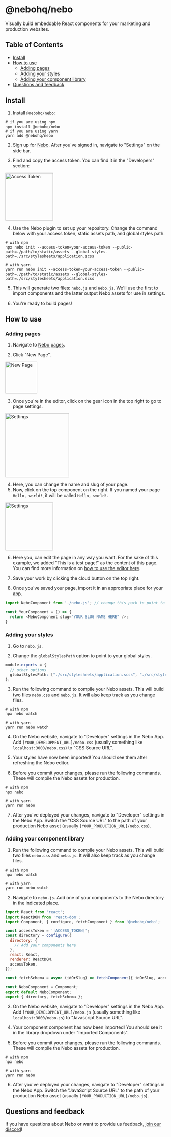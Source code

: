 # @nebohq/nebo

Visually build embeddable React components for your marketing and production websites.

## Table of Contents
- [Install](#install)
- [How to use](#how-to-use)
    - [Adding pages](#adding-pages)
    - [Adding your styles](#adding-your-styles)
    - [Adding your component library](#adding-your-component-library)
- [Questions and feedback](#questions-and-feedback)

## Install
1. Install `@nebohq/nebo`:
```shell
# if you are using npm
npm install @nebohq/nebo
# if you are using yarn
yarn add @nebohq/nebo
```

2. Sign up for [Nebo](https://app.nebohq.com/users/sign_up). After you've signed in, navigate to "Settings" on the side bar.

3. Find and copy the access token. You can find it in the "Developers" section:

<img alt="Access Token" height="150px" src="https://res.cloudinary.com/hzimreaxl/image/upload/v1622158327/setup-developers.png"/>

4. Use the Nebo plugin to set up your repository. Change the command below with your access token, static assets path, and global styles path.  

```shell
# with npm
npx nebo init --access-token=your-access-token --public-path=./path/to/static/assets --global-styles-path=./src/stylesheets/application.scss

# with yarn
yarn run nebo init --access-token=your-access-token --public-path=./path/to/static/assets --global-styles-path=./src/stylesheets/application.scss
```

5. This will generate two files: `nebo.js` and `nebo.js`. We'll use the first to import components and the latter output Nebo assets for use in settings.

6. You're ready to build pages!

## How to use
### Adding pages
1. Navigate to [Nebo pages](https://app.nebohq.com/pages).

2. Click "New Page".

<img alt="New Page" height="100px" src="https://res.cloudinary.com/hzimreaxl/image/upload/v1622250220/setup-new_page.png"/>

3. Once you're in the editor, click on the gear icon in the top right to go to page settings.

<img alt="Settings" height="200px" src="https://res.cloudinary.com/hzimreaxl/image/upload/v1622250448/setup-settings.png"/>

4. Here, you can change the name and slug of your page. 
5. Now, click on the top component on the right. If you named your page `Hello, world!`, it will be called `Hello, world!`.

<img alt="Settings" height="150px" src="https://res.cloudinary.com/hzimreaxl/image/upload/v1622251123/setup-editor.png"/>

6. Here you, can edit the page in any way you want. For the sake of this example, we added "This is a test page!" as the content of this page.
   You can find more information on [how to use the editor here](https://nebohq.com/docs/editor).

7. Save your work by clicking the cloud button on the top right.

8. Once you've saved your page, import it in an appropriate place for your app.

```js
import NeboComponent from './nebo.js'; // change this path to point to your Nebo directory configuration

const YourComponent = () => {
  return <NeboComponent slug="YOUR SLUG NAME HERE" />; 
}
```

### Adding your styles
1. Go to `nebo.js`.

2. Change the `globalStylesPath` option to point to your global styles.

```scss
module.exports = {
  // other options
  globalStylesPath: ["./src/stylesheets/application.scss", "./src/stylesheets/globals.css"],
};
```

3. Run the following command to compile your Nebo assets. This will build two files `nebo.css` and `nebo.js`. It will also keep track as you change files.
```shell
# with npm
npx nebo watch

# with yarn
yarn run nebo watch
```

4. On the Nebo website, navigate to "Developer" settings in the Nebo App. Add `[YOUR_DEVELOPMENT_URL]/nebo.css` (usually something like `localhost:3000/nebo.css`) to "CSS Source URL".

5. Your styles have now been imported! You should see them after refreshing the Nebo editor.

6. Before you commit your changes, please run the following commands. These will compile the Nebo assets for production.
```shell
# with npm
npx nebo

# with yarn
yarn run nebo
```

7. After you've deployed your changes, navigate to "Developer" settings in the Nebo App. Switch the "CSS Source URL" to the path of your production Nebo asset (usually `[YOUR_PRODUCTION_URL]/nebo.css`).


### Adding your component library
1. Run the following command to compile your Nebo assets. This will build two files `nebo.css` and `nebo.js`. It will also keep track as you change files.
```shell
# with npm
npx nebo watch

# with yarn
yarn run nebo watch
```

2. Navigate to `nebo.js`. Add one of your components to the Nebo directory in the indicated place.

```js
import React from 'react';
import ReactDOM from 'react-dom';
import Component, { configure, fetchComponent } from '@nebohq/nebo';

const accessToken = '[ACCESS_TOKEN]';
const directory = configure({
  directory: {
    // Add your components here
  },
  react: React,
  renderer: ReactDOM,
  accessToken,
});

const fetchSchema = async (idOrSlug) => fetchComponent({ idOrSlug, accessToken });

const NeboComponent = Component;
export default NeboComponent;
export { directory, fetchSchema };
``` 

3. On the Nebo website, navigate to "Developer" settings in the Nebo App. Add `[YOUR_DEVELOPMENT_URL]/nebo.js` (usually something like `localhost:3000/nebo.js`) to "Javascript Source URL".
   
4. Your component component has now been imported! You should see it in the library dropdown under "Imported Components".

5. Before you commit your changes, please run the following commands. These will compile the Nebo assets for production.
```shell
# with npm
npx nebo

# with yarn
yarn run nebo
```

6. After you've deployed your changes, navigate to "Developer" settings in the Nebo App. Switch the "JavaScript Source URL" to the path of your production Nebo asset (usually `[YOUR_PRODUCTION_URL]/nebo.js`).

## Questions and feedback
If you have questions about Nebo or want to provide us feedback, [join our discord](https://discord.gg/eYZZkJV992)!
